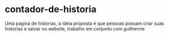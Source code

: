 # contador-de-historia
Uma pagina de historias, a ideia proposta é que pessoas possam criar suas historias e salvar no website, trabalho em conjunto com guilherme 
